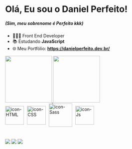 # Olá, Eu sou o Daniel Perfeito! 
##### (Sim, meu sobrenome é **Perfeito** kkk)

* 👨🏻‍💻 Front End Developer
* 📚 Estudando **JavaScript**
* 🌐 Meu Portfólio: **https://danielperfeito.dev.br/**

<div >
  <a href="https://github.com/danielperfeito">
  <img height="150em" src="https://github-readme-stats.vercel.app/api?username=danielperfeito&show_icons=true&theme=react&include_all_commits=true&count_private=true"/>
  <img height="150em" src="https://github-readme-stats.vercel.app/api/top-langs/?username=danielperfeito&layout=compact&langs_count=7&theme=react"/>
</div>
<div style="display: flex; gap: 10px; align-items: center;">
  <img align="center" alt="icon-HTML" width="60px" src="https://cdn.jsdelivr.net/gh/devicons/devicon/icons/html5/html5-original.svg">
  <img align="center" alt="icon-CSS" width="60px" src="https://cdn.jsdelivr.net/gh/devicons/devicon/icons/css3/css3-original.svg">
  <img align="center" alt="icon-Sass" width="75px" src="https://cdn.jsdelivr.net/gh/devicons/devicon/icons/sass/sass-original.svg"/>   
  <img align="center" alt="icon-Js" width="60px" src="https://cdn.jsdelivr.net/gh/devicons/devicon/icons/javascript/javascript-original.svg"> 
</div>

#

<div> 
  <a href="https://www.linkedin.com/in/danielperfeito-/"><img src="https://img.shields.io/badge/LinkedIn-0077B5?style=for-the-badge&logo=linkedin&logoColor=white" target="_blank"></a>
   <a href = "mailto:dp.ribeiro.1996@gmail.com"><img src="https://img.shields.io/badge/Gmail-D14836?style=for-the-badge&logo=gmail&logoColor=white" target="_blank"></a>
  <a href="https://danielperfeito.dev.br/"><img src="https://img.shields.io/badge/website-000000?style=for-the-badge&logo=About.me&logoColor=white" target="_blank"></a>
 </div>
